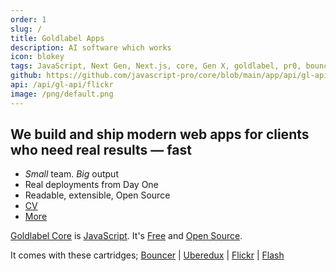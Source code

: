 ```yaml
---
order: 1
slug: /
title: Goldlabel Apps
description: AI software which works
icon: blokey
tags: JavaScript, Next Gen, Next.js, core, Gen X, goldlabel, pr0, bouncer, AI Prompt Engineering, ChatGPT, OpenAI, Singularity, Frontend, Vanilla JS, TypeScript, React, Angular, Vue, Material UI, MUI, Flash, Server Side JavaScript, Node, Gatsby, NextJS, Headless CMS
github: https://github.com/javascript-pro/core/blob/main/app/api/gl-api/flickr/route.ts
api: /api/gl-api/flickr
image: /png/default.png
---
```


## We build and ship modern web apps for clients who need real results — fast

- _Small_ team. _Big_ output
- Real deployments from Day One
- Readable, extensible, Open Source
- [CV](/cv/about)
- [More](/work/company)

[Goldlabel Core](/free/core) is [JavaScript](/work/javascript). It's [Free](/free) and [Open Source](/free/open-source).

It comes with these cartridges; [Bouncer](/free/bouncer) | [Uberedux](/free/uberedux) | [Flickr](/balance/flickr) | [Flash](/free/flash)
